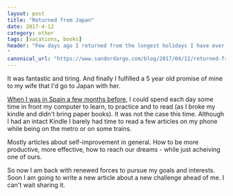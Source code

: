 ```yaml
---
layout: post
title: "Returned from Japan"
date: 2017-4-12
category: other
tags: [vacations, books]
header: "Few days ago I returned from the longest holidays I have ever had. With my wife and my one year old daughter we went to Japan for two and a half weeks and we stopped for a few days in Dubai to see around and go to the desert!
"
canonical_url: "https://www.sandordargo.com/blog/2017/04/12/returned-from-japan"
---
```

It was fantastic and tiring. And finally I fulfilled a 5 year old promise of mine to my wife that I'd go to Japan with her.

[When I was in Spain a few months before](/blog/2017/02/13/after-vacations), I could spend each day some time in front my computer to learn, to practice and to read (as I broke my kindle and didn't bring paper books). It was not the case this time. Although I had an intact Kindle I barely had time to read a few articles on my phone while being on the metro or on some trains.

Mostly articles about self-improvement in general. How to be more productive, more effective, how to reach our dreams - while just acheiving one of ours.

So now I am back with renewed forces to pursue my goals and interests. Soon I am going to write a new article about a new challenge ahead of me. I can't wait sharing it.